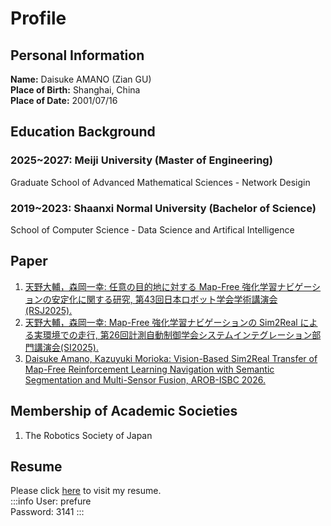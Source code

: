 # Profile
## Personal Information
**Name:** Daisuke AMANO (Zian GU)  
**Place of Birth:** Shanghai, China  
**Place of Date:** 2001/07/16

## Education Background
### 2025~2027: Meiji University (Master of Engineering)
Graduate School of Advanced Mathematical Sciences - Network Desigin

### 2019~2023: Shaanxi Normal University (Bachelor of Science)
School of Computer Science - Data Science and Artifical Intelligence


## Paper
1. [天野大輔，森岡一幸: 任意の目的地に対する Map-Free 強化学習ナビゲーションの安定化に関する研究, 第43回日本ロボット学会学術講演会 (RSJ2025).](#)
2. [天野大輔，森岡一幸: Map-Free 強化学習ナビゲーションの Sim2Real による実環境での走行, 第26回計測自動制御学会システムインテグレーション部門講演会(SI2025).](#TODO)
3. [Daisuke Amano, Kazuyuki Morioka: Vision-Based Sim2Real Transfer of Map-Free Reinforcement Learning Navigation with Semantic Segmentation and Multi-Sensor Fusion, AROB-ISBC 2026.](#TODO)

## Membership of Academic Societies
1. The Robotics Society of Japan

## Resume
Please click [here](https://resume.prefure.com) to visit my resume.   
:::info
User: prefure   
Password: 3141
:::